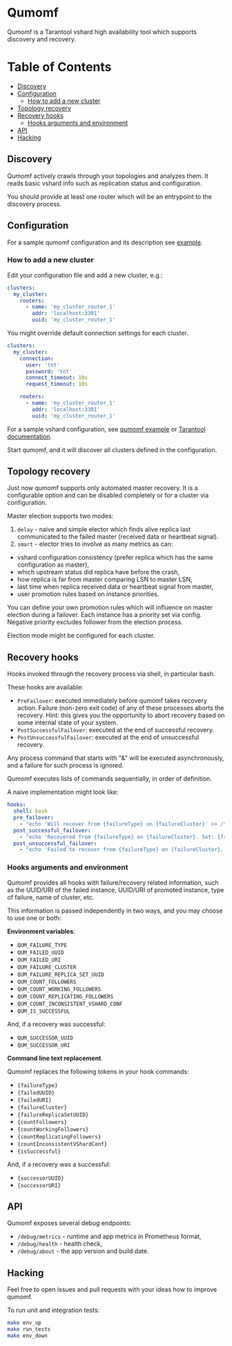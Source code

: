# Qumomf

Qumomf is a Tarantool vshard high availability tool which supports discovery and recovery.

# Table of Contents

  * [Discovery](#discovery)
  * [Configuration](#configuration)
     * [How to add a new cluster](#how-to-add-a-new-cluster)
  * [Topology recovery](#topology-recovery)
  * [Recovery hooks](#recovery-hooks)
     * [Hooks arguments and environment](#hooks-arguments-and-environment)
  * [API](#api)
  * [Hacking](#hacking)

## Discovery

Qumomf actively crawls through your topologies and analyzes them. 
It reads basic vshard info such as replication status and configuration.

You should provide at least one router which will be an entrypoint to the discovery process.

## Configuration

For a sample qumomf configuration and its description see [example](config/qumomf.conf.yml).

### How to add a new cluster

Edit your configuration file and add a new cluster, e.g.:

```yaml
clusters:
  my_cluster:
    routers:
      - name: 'my_cluster_router_1'
        addr: 'localhost:3301'
        uuid: 'my_cluster_router_1'
```

You might override default connection settings for each cluster.

```yaml
clusters:
  my_cluster:
    connection:
      user: 'tnt'
      password: 'tnt'
      connect_timeout: 10s
      request_timeout: 10s

    routers:
      - name: 'my_cluster_router_1'
        addr: 'localhost:3301'
        uuid: 'my_cluster_router_1'
```

For a sample vshard configuration, 
see [qumomf example](/example) or [Tarantool documentation](https://www.tarantool.io/en/doc/1.10/reference/reference_rock/vshard/vshard_quick/#vshard-config-cluster-example).

Start qumomf, and it will discover all clusters defined in the configuration.

## Topology recovery

Just now qumomf supports only automated master recovery.
It is a configurable option and can be disabled completely or for a cluster via configuration.

Master election supports two modes:

1. `delay` - naive and simple elector which finds alive replica last communicated to the failed master (received data or heartbeat signal).
2. `smart` - elector tries to involve as many metrics as can:
  - vshard configuration consistency (prefer replica which has the same configuration as master), 
  - which upstream status did replica have before the crash,
  - how replica is far from master comparing LSN to master LSN,
  - last time when replica received data or heartbeat signal from master,
  - user promotion rules based on instance priorities.

You can define your own promotion rules which will influence on master election during a failover.
Each instance has a priority set via config. Negative priority excludes follower from the election process. 

Election mode might be configured for each cluster.

## Recovery hooks

Hooks invoked through the recovery process via shell, in particular bash.

These hooks are available:

 - `PreFailover`: executed immediately before qumomf takes recovery action. Failure (non-zero exit code) of any of these processes aborts the recovery. Hint: this gives you the opportunity to abort recovery based on some internal state of your system.
 - `PostSuccessfulFailover`: executed at the end of successful recovery.
 - `PostUnsuccessfulFailover`: executed at the end of unsuccessful recovery.

Any process command that starts with "&" will be executed asynchronously, and a failure for such process is ignored.

Qumomf executes lists of commands sequentially, in order of definition.

A naive implementation might look like:

```yaml
hooks:
  shell: bash
  pre_failover:
    - "echo 'Will recover from {failureType} on {failureCluster}' >> /tmp/qumomf_recovery.log"
  post_successful_failover:
    - "echo 'Recovered from {failureType} on {failureCluster}. Set: {failureReplicaSetUUID}; Failed: {failedURI}; Successor: {successorURI}' >> /tmp/qumomf_recovery.log"
  post_unsuccessful_failover:
    - "echo 'Failed to recover from {failureType} on {failureCluster}. Set: {failureReplicaSetUUID}; Failed: {failedURI}' >> /tmp/qumomf_recovery.log"
```

### Hooks arguments and environment

Qumomf provides all hooks with failure/recovery related information, such as the UUID/URI of the failed instance, 
UUID/URI of promoted instance, type of failure, name of cluster, etc.

This information is passed independently in two ways, and you may choose to use one or both:

**Environment variables**:

  - `QUM_FAILURE_TYPE`
  - `QUM_FAILED_UUID`
  - `QUM_FAILED_URI`
  - `QUM_FAILURE_CLUSTER`
  - `QUM_FAILURE_REPLICA_SET_UUID`
  - `QUM_COUNT_FOLLOWERS`
  - `QUM_COUNT_WORKING_FOLLOWERS`
  - `QUM_COUNT_REPLICATING_FOLLOWERS`
  - `QUM_COUNT_INCONSISTENT_VSHARD_CONF`
  - `QUM_IS_SUCCESSFUL`
    
  And, if a recovery was successful:
    
  - `QUM_SUCCESSOR_UUID`
  - `QUM_SUCCESSOR_URI`

**Command line text replacement**. 

Qumomf replaces the following tokens in your hook commands:

  - `{failureType}`
  - `{failedUUID}`
  - `{failedURI}`
  - `{failureCluster}`
  - `{failureReplicaSetUUID}`
  - `{countFollowers}`
  - `{countWorkingFollowers}`
  - `{countReplicatingFollowers}`
  - `{countInconsistentVShardConf}`
  - `{isSuccessful}`

  And, if a recovery was a successful:

  - `{successorUUID}`
  - `{successorURI}`

## API

Qumomf exposes several debug endpoints:

- `/debug/metrics` - runtime and app metrics in Prometheus format,
- `/debug/health` - health check,
- `/debug/about` - the app version and build date. 

## Hacking

Feel free to open issues and pull requests with your ideas how to improve qumomf.

To run unit and integration tests:

```bash
make env_up
make run_tests
make env_down
```
